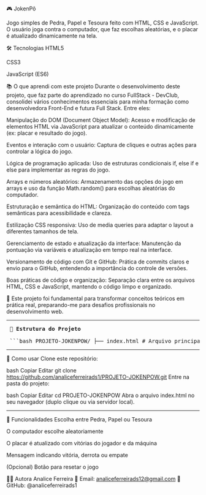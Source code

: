 
🎮 JokenPô

Jogo simples de Pedra, Papel e Tesoura feito com HTML, CSS e JavaScript.
O usuário joga contra o computador, que faz escolhas aleatórias, e o placar é atualizado dinamicamente na tela.

🛠 Tecnologias
HTML5

CSS3

JavaScript (ES6)


📚 O que aprendi com este projeto
Durante o desenvolvimento deste projeto, que faz parte do aprendizado no curso FullStack - DevClub, consolidei vários conhecimentos essenciais para minha formação como desenvolvedora Front-End e futura Full Stack. Entre eles:

Manipulação do DOM (Document Object Model):
Acesso e modificação de elementos HTML via JavaScript para atualizar o conteúdo dinamicamente (ex: placar e resultado do jogo).

Eventos e interação com o usuário:
Captura de cliques e outras ações para controlar a lógica do jogo.

Lógica de programação aplicada:
Uso de estruturas condicionais if, else if e else para implementar as regras do jogo.

Arrays e números aleatórios:
Armazenamento das opções do jogo em arrays e uso da função Math.random() para escolhas aleatórias do computador.

Estruturação e semântica do HTML:
Organização do conteúdo com tags semânticas para acessibilidade e clareza.

Estilização CSS responsiva:
Uso de media queries para adaptar o layout a diferentes tamanhos de tela.

Gerenciamento de estado e atualização da interface:
Manutenção da pontuação via variáveis e atualização em tempo real na interface.

Versionamento de código com Git e GitHub:
Prática de commits claros e envio para o GitHub, entendendo a importância do controle de versões.

Boas práticas de código e organização:
Separação clara entre os arquivos HTML, CSS e JavaScript, mantendo o código limpo e organizado.

🧠 Este projeto foi fundamental para transformar conceitos teóricos em prática real, preparando-me para desafios profissionais no desenvolvimento web.

---


<pre> 📁 <strong>Estrutura do Projeto</strong>

 ```bash PROJETO-JOKENPOW/ ├── index.html # Arquivo principal HTML ├── style.css # Arquivo CSS para estilos ├── script.js # Arquivo JavaScript com a lógica do jogo ├── README.md # Arquivo de documentação └── assets/ # Pasta para imagens e outros recursos └── background-space.png # Imagem de background usada no projeto ``` 
</pre>

---

🚀 Como usar
Clone este repositório:

bash
Copiar
Editar
git clone https://github.com/analiceferreirads1/PROJETO-JOKENPOW.git
Entre na pasta do projeto:

bash
Copiar
Editar
cd PROJETO-JOKENPOW
Abra o arquivo index.html no seu navegador (duplo clique ou via servidor local).

---

🧩 Funcionalidades
Escolha entre Pedra, Papel ou Tesoura

O computador escolhe aleatoriamente

O placar é atualizado com vitórias do jogador e da máquina

Mensagem indicando vitória, derrota ou empate

(Opcional) Botão para resetar o jogo

👩‍💻 Autora
Analice Ferreira
📧 Email: analiceferreirads12@gmail.com
🐙 GitHub: @analiceferreirads1

